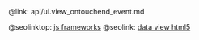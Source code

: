 @link: api/ui.view_ontouchend_event.md

@seolinktop: [js frameworks](https://webix.com)
@seolink: [data view html5](https://webix.com/widget/dataview/)